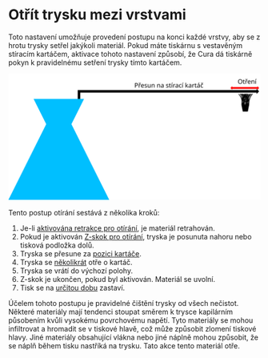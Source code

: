 Otřít trysku mezi vrstvami
====
Toto nastavení umožňuje provedení postupu na konci každé vrstvy, aby se z hrotu trysky setřel jakýkoli materiál. Pokud máte tiskárnu s vestavěným stíracím kartáčem, aktivace tohoto nastavení způsobí, že Cura dá tiskárně pokyn k pravidelnému setření trysky tímto kartáčem.

![Vizualizace pohybů při otírání](../images/clean_between_layers_cs.svg)

Tento postup otírání sestává z několika kroků:
1. Je-li [aktivována retrakce pro otírání](wipe_retraction_enable.md), je materiál retrahován.
2. Pokud je aktivován [Z-skok pro otírání](wipe_hop_enable.md), tryska je posunuta nahoru nebo tisková podložka dolů.
3. Tryska se přesune za [pozici kartáče](wipe_brush_pos_x.md).
4. Tryska se [několikrát](wipe_repeat_count.md) otře o kartáč.
5. Tryska se vrátí do výchozí polohy.
6. Z-skok je ukončen, pokud byl aktivován. Materiál se uvolní.
7. Tisk se na [určitou dobu](wipe_pause.md) zastaví.

Účelem tohoto postupu je pravidelné čištění trysky od všech nečistot. Některé materiály mají tendenci stoupat směrem k trysce kapilárním působením kvůli vysokému povrchovému napětí. Tyto materiály se mohou infiltrovat a hromadit se v tiskové hlavě, což může způsobit zlomení tiskové hlavy. Jiné materiály obsahující vlákna nebo jiné náplně mohou způsobit, že se náplň během tisku nastříká na trysku. Tato akce tento materiál otře.
